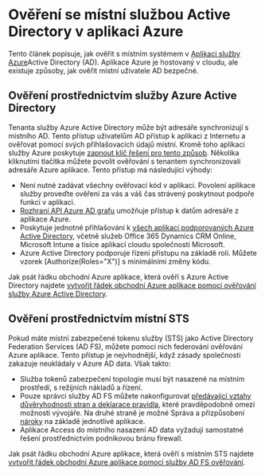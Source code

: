 <properties 
    pageTitle="Ověření se místní službou Active Directory v aplikaci Azure | Microsoft Azure" 
    description="Další informace o různých možností pro řádek obchodních aplikací v aplikaci služby Azure ověření s místní služby Active Directory" 
    services="app-service" 
    documentationCenter="" 
    authors="cephalin" 
    manager="wpickett" 
    editor="jimbe"/>

<tags 
    ms.service="app-service" 
    ms.devlang="na" 
    ms.topic="article" 
    ms.tgt_pltfrm="na" 
    ms.workload="web" 
    ms.date="08/31/2016" 
    ms.author="cephalin"/>

# <a name="authenticate-with-on-premises-active-directory-in-your-azure-app"></a>Ověření se místní službou Active Directory v aplikaci Azure #

Tento článek popisuje, jak ověřit s místním systémem v [Aplikaci služby Azure](../app-service/app-service-value-prop-what-is.md)Active Directory (AD). Aplikace Azure je hostovaný v cloudu, ale existuje způsoby, jak ověřit místní uživatele AD bezpečné. 

## <a name="authenticate-through-azure-active-directory"></a>Ověření prostřednictvím služby Azure Active Directory
Tenanta služby Azure Active Directory může být adresáře synchronizují s místního AD. Tento přístup uživatelům AD přístup k aplikaci z Internetu a ověřovat pomocí svých přihlašovacích údajů místní. Kromě toho aplikaci služby Azure poskytuje [zapnout klíč řešení pro tento způsob](../app-service-mobile/app-service-mobile-how-to-configure-active-directory-authentication.md). Několika kliknutími tlačítka můžete povolit ověřování s tenantem synchronizovali adresáře Azure aplikace. Tento přístup má následující výhody:

-   Není nutné zadávat všechny ověřovací kód v aplikaci. Povolení aplikace služby proveďte ověření za vás a váš čas strávený poskytnout podpoře funkcí v aplikaci.
-   [Rozhraní API Azure AD grafu](http://msdn.microsoft.com/library/azure/hh974476.aspx) umožňuje přístup k datům adresáře z aplikace Azure.
-   Poskytuje jednotné přihlašování k [všech aplikací podporovaných Azure Active Directory](/marketplace/active-directory/), včetně služeb Office 365 Dynamics CRM Online, Microsoft Intune a tisíce aplikací cloudu společnosti Microsoft. 
-   Azure Active Directory podporuje řízení přístupu na základě rolí. Můžete vzorek [Authorize(Roles="X")] s minimálními změny kódu.

Jak psát řádku obchodní Azure aplikace, která ověří s Azure Active Directory najdete [vytvořit řádek obchodní Azure aplikace pomocí ověřování služby Azure Active Directory](web-sites-dotnet-lob-application-azure-ad.md).

## <a name="authenticate-through-an-on-premises-sts"></a>Ověření prostřednictvím místní STS
Pokud máte místní zabezpečené tokenu služby (STS) jako Active Directory Federation Services (AD FS), můžete pomocí nich federování ověřování Azure aplikace. Tento přístup je nejvhodnější, když zásady společnosti zakazuje neukládaly v Azure AD data. Však takto:

-   Služba tokenů zabezpečení topologie musí být nasazené na místním prostředí, s režijních nákladů a řízení.
-   Pouze správci služby AD FS můžete nakonfigurovat [předávající vztahy důvěryhodnosti stran a deklarace pravidla](http://technet.microsoft.com/library/dd807108.aspx), které pravděpodobně omezí možnosti vývojáře. Na druhé straně je možné Správa a přizpůsobení [nároky](http://technet.microsoft.com/library/ee913571.aspx) na základě jednotlivé aplikace.
-   Aplikace Access do místního nasazení AD data vyžadují samostatné řešení prostřednictvím podnikovou bránu firewall.

Jak psát řádku obchodní Azure aplikace, která ověří s místním STS najdete [vytvořit řádek obchodní Azure aplikace pomocí služby AD FS ověřování](web-sites-dotnet-lob-application-adfs.md).
 
